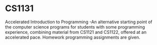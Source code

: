 # CS1131
Accelerated Introduction to Programming
-An alternative starting point of the computer science programs for students with some programming experience, combining material from   CS1121 and CS1122, offered at an accelerated pace. Homework programming assignments are given.
